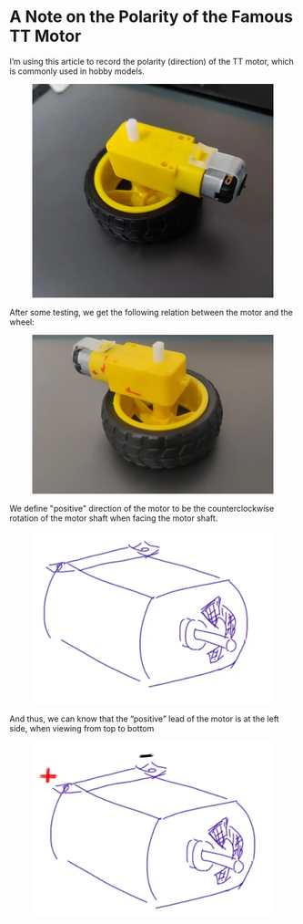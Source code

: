 # A Note on the Polarity of the Famous TT Motor

I’m using this article to record the polarity (direction) of the TT motor, which is commonly used in hobby models.

<figure><img src="../.gitbook/assets/image (3) (4) (1).png" alt=""><figcaption></figcaption></figure>

After some testing, we get the following relation between the motor and the wheel:

<figure><img src="../.gitbook/assets/image (5) (1) (1) (2).png" alt=""><figcaption></figcaption></figure>

We define "positive" direction of the motor to be the counterclockwise rotation of the motor shaft when facing the motor shaft.

<figure><img src="../.gitbook/assets/image (146).png" alt=""><figcaption></figcaption></figure>

And thus, we can know that the “positive” lead of the motor is at the left side, when viewing from top to bottom

<figure><img src="../.gitbook/assets/image (145).png" alt=""><figcaption></figcaption></figure>

